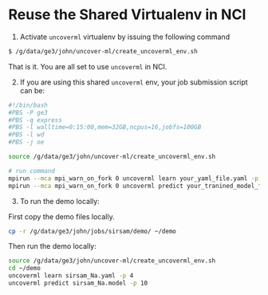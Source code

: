 # Reuse the Shared Virtualenv in NCI

1. Activate `uncoverml` virtualenv by issuing the following command

```bash
$ /g/data/ge3/john/uncover-ml/create_uncoverml_env.sh
``` 
That is it. You are all set to use `uncoverml` in NCI.

2. If you are using this shared `uncoverml` env, your job submission script can be:

```bash
#!/bin/bash
#PBS -P ge3
#PBS -q express
#PBS -l walltime=0:15:00,mem=32GB,ncpus=16,jobfs=100GB
#PBS -l wd
#PBS -j oe

source /g/data/ge3/john/uncover-ml/create_uncoverml_env.sh

# run command
mpirun --mca mpi_warn_on_fork 0 uncoverml learn your_yaml_file.yaml -p 10
mpirun --mca mpi_warn_on_fork 0 uncoverml predict your_tranined_model_file.model -p 10
``` 

3. To run the demo locally:

First copy the demo files locally.
```bash
cp -r /g/data/ge3/john/jobs/sirsam/demo/ ~/demo
```

Then run the demo locally:

```bash
source /g/data/ge3/john/uncover-ml/create_uncoverml_env.sh
cd ~/demo
uncoverml learn sirsam_Na.yaml -p 4
uncoverml predict sirsam_Na.model -p 10
```
